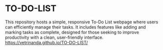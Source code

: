 # TO-DO-LIST
This repository hosts a simple, responsive To-Do List webpage where users can efficiently manage their tasks. It includes features like adding and marking tasks as complete, designed for those seeking to improve productivity with a clean, user-friendly interface.
https://vetrinanda.github.io/TO-DO-LIST/

